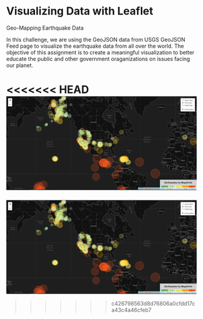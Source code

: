 # Visualizing Data with Leaflet
Geo-Mapping Earthquake Data


In this challenge, we are using the GeoJSON data from USGS GeoJSON Feed page to visualize the earthquake data from all over the world. The objective of this assignment is to create a meaningful visualization to better educate the public and other government oraganizations on issues facing our planet.

<<<<<<< HEAD
![alt text](Earthquake_Map.png)
=======
![alt text](Earthquake_Map.png)
>>>>>>> c426798563d8d76806a0cfdd17ca43c4a46cfeb7
